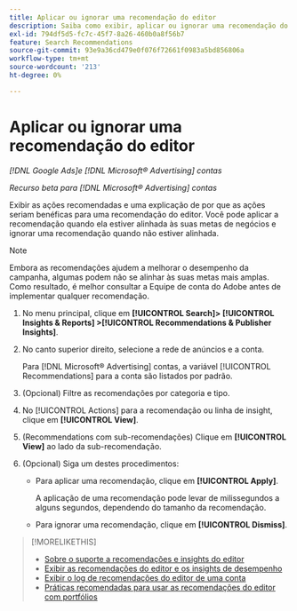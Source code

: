 ```yaml
---
title: Aplicar ou ignorar uma recomendação do editor
description: Saiba como exibir, aplicar ou ignorar uma recomendação do editor.
exl-id: 794df5d5-fc7c-45f7-8a26-460b0a8f56b7
feature: Search Recommendations
source-git-commit: 93e9a36cd479e0f076f72661f0983a5bd856806a
workflow-type: tm+mt
source-wordcount: '213'
ht-degree: 0%

---
```


# Aplicar ou ignorar uma recomendação do editor

*[!DNL Google Ads]e [!DNL Microsoft® Advertising] contas*

*Recurso beta para [!DNL Microsoft® Advertising] contas*

Exibir as ações recomendadas e uma explicação de por que as ações seriam benéficas para uma recomendação do editor. Você pode aplicar a recomendação quando ela estiver alinhada às suas metas de negócios e ignorar uma recomendação quando não estiver alinhada.

>[!NOTE]
>
>Embora as recomendações ajudem a melhorar o desempenho da campanha, algumas podem não se alinhar às suas metas mais amplas. Como resultado, é melhor consultar a Equipe de conta do Adobe antes de implementar qualquer recomendação.

1. No menu principal, clique em **[!UICONTROL Search]> [!UICONTROL Insights & Reports] >[!UICONTROL Recommendations & Publisher Insights]**.

1. No canto superior direito, selecione a rede de anúncios e a conta.

   Para [!DNL Microsoft® Advertising] contas, a variável [!UICONTROL Recommendations] para a conta são listados por padrão.

1. (Opcional) Filtre as recomendações por categoria e tipo.

1. No [!UICONTROL Actions] para a recomendação ou linha de insight, clique em **[!UICONTROL View]**.

1. (Recommendations com sub-recomendações) Clique em **[!UICONTROL View]** ao lado da sub-recomendação.

1. (Opcional) Siga um destes procedimentos:

   * Para aplicar uma recomendação, clique em **[!UICONTROL Apply]**.

     A aplicação de uma recomendação pode levar de milissegundos a alguns segundos, dependendo do tamanho da recomendação.

   * Para ignorar uma recomendação, clique em **[!UICONTROL Dismiss]**.

>[!MORELIKETHIS]
>
>* [Sobre o suporte a recomendações e insights do editor](recommendation-support.md)
>* [Exibir as recomendações do editor e os insights de desempenho](recommendation-view.md)
>* [Exibir o log de recomendações do editor de uma conta](recommendation-view-log.md)
>* [Práticas recomendadas para usar as recomendações do editor com portfólios](recommendation-best-practices.md)
